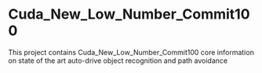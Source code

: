 # Cuda_New_Low_Number_Commit100
This project contains Cuda_New_Low_Number_Commit100 core information on state of the art auto-drive object recognition and path avoidance
